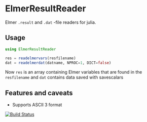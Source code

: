# ElmerResultReader

Elmer `.result` and `.dat` -file readers for julia.

## Usage

```julia
using ElmerResultReader

res = readelmervars(resfilename)
dat = readelmerdat(datname, NPROC=1, DICT=false)
```

Now `res` is an array containing Elmer variables that are found in the
`resfilename` and `dat` contains data saved with savescalars

## Features and caveats

* Supports ASCII 3 format




[![Build Status](https://travis-ci.org/juhanikataja/ElmerResultReader.jl.svg?branch=master)](https://travis-ci.org/juhanikataja/ElmerResultReader.jl)
